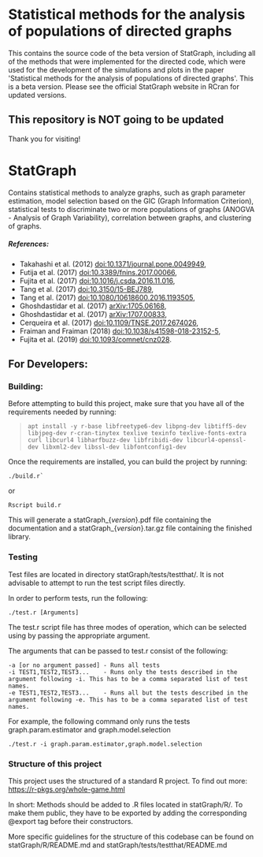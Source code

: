 # Statistical methods for the analysis of populations of directed graphs

This contains the source code of the beta version of StatGraph, including all of the methods that were implemented for the directed code, which were used for the development of the simulations and plots in the paper 'Statistical methods for the analysis of populations of directed graphs'. This is a beta version. Please see the official StatGraph website in RCran for updated versions.

## **This repository is NOT going to be updated**

Thank you for visiting!

# StatGraph

Contains statistical methods to analyze graphs, such as graph parameter estimation, model selection based on the GIC (Graph Information Criterion), statistical tests to discriminate two or more populations of graphs (ANOGVA - Analysis of Graph Variability), correlation between graphs, and clustering of graphs. 

##### *References*:

* Takahashi et al. (2012) <doi:10.1371/journal.pone.0049949>, 
* Futija et al. (2017) <doi:10.3389/fnins.2017.00066>, 
* Fujita et al. (2017) <doi:10.1016/j.csda.2016.11.016>, 
* Tang et al. (2017) <doi:10.3150/15-BEJ789>, 
* Tang et al. (2017) <doi:10.1080/10618600.2016.1193505>, 
* Ghoshdastidar et al. (2017) <arXiv:1705.06168>,  
* Ghoshdastidar et al. (2017) <arXiv:1707.00833>, 
* Cerqueira et al. (2017) <doi:10.1109/TNSE.2017.2674026>, 
* Fraiman and Fraiman (2018) <doi:10.1038/s41598-018-23152-5>, 
* Fujita et al. (2019) <doi:10.1093/comnet/cnz028>.

## For Developers:

### Building:

Before attempting to build this project, make sure that you have all of the requirements needed by running:

> `apt install -y r-base libfreetype6-dev libpng-dev libtiff5-dev libjpeg-dev r-cran-tinytex texlive texinfo texlive-fonts-extra curl libcurl4 libharfbuzz-dev libfribidi-dev libcurl4-openssl-dev libxml2-dev libssl-dev libfontconfig1-dev`

Once the requirements are installed, you can build the project by running:

    ./build.r`


or

    Rscript build.r

This will generate a statGraph_{*version*}.pdf file containing the documentation and a statGraph_{*version*}.tar.gz file containing the finished library.

### Testing

Test files are located in directory statGraph/tests/testthat/. It is not advisable to attempt to run the test script files directly.

In order to perform tests, run the following:

    ./test.r [Arguments]

The test.r script file has three modes of operation, which can be selected using by passing the appropriate argument.

The arguments that can be passed to test.r consist of the following:

    -a [or no argument passed] - Runs all tests
    -i TEST1,TEST2,TEST3...    - Runs only the tests described in the argument following -i. This has to be a comma separated list of test names.
    -e TEST1,TEST2,TEST3...    - Runs all but the tests described in the argument following -e. This has to be a comma separated list of test names.

For example, the following command only runs the tests graph.param.estimator and graph.model.selection

    ./test.r -i graph.param.estimator,graph.model.selection

### Structure of this project

This project uses the structured of a standard R project. To find out more: https://r-pkgs.org/whole-game.html

In short: Methods should be added to .R files located in statGraph/R/. To make them public, they have to be exported by adding the corresponding @export tag before their constructors.

More specific guidelines for the structure of this codebase can be found on statGraph/R/README.md and statGraph/tests/testthat/README.md


